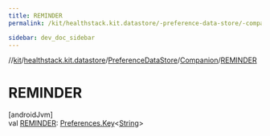 ```yaml
---
title: REMINDER
permalink: /kit/healthstack.kit.datastore/-preference-data-store/-companion/-r-e-m-i-n-d-e-r.html

sidebar: dev_doc_sidebar
---
```

//[kit](../../../../kit.html)/[healthstack.kit.datastore](../../index.html)/[PreferenceDataStore](../index.html)/[Companion](index.html)/[REMINDER](-r-e-m-i-n-d-e-r.html)



# REMINDER



[androidJvm]\
val [REMINDER](-r-e-m-i-n-d-e-r.html): [Preferences.Key](https://developer.android.com/reference/kotlin/androidx/datastore/preferences/core/Preferences.Key.html)&lt;[String](https://kotlinlang.org/api/latest/jvm/stdlib/kotlin/-string/index.html)&gt;





